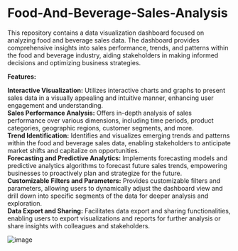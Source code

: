 # Food-And-Beverage-Sales-Analysis

This repository contains a data visualization dashboard focused on analyzing food and beverage sales data. The dashboard provides comprehensive insights into sales performance, trends, and patterns within the food and beverage industry, aiding stakeholders in making informed decisions and optimizing business strategies.     

**Features:** <br>

**Interactive Visualization:** Utilizes interactive charts and graphs to present sales data in a visually appealing and intuitive manner, enhancing user engagement and understanding.<br>
**Sales Performance Analysis:** Offers in-depth analysis of sales performance over various dimensions, including time periods, product categories, geographic regions, customer segments, and more.<br>
**Trend Identification:** Identifies and visualizes emerging trends and patterns within the food and beverage sales data, enabling stakeholders to anticipate market shifts and capitalize on opportunities.<br>
**Forecasting and Predictive Analytics:** Implements forecasting models and predictive analytics algorithms to forecast future sales trends, empowering businesses to proactively plan and strategize for the future.<br>
**Customizable Filters and Parameters:** Provides customizable filters and parameters, allowing users to dynamically adjust the dashboard view and drill down into specific segments of the data for deeper analysis and exploration.<br>
**Data Export and Sharing:** Facilitates data export and sharing functionalities, enabling users to export visualizations and reports for further analysis or share insights with colleagues and stakeholders. <br>
                                                                                                                                                                                                                 
![image](https://github.com/sagarkumarmishra/Food-And-Beverage-Sales-Analysis/assets/80491632/2c6c3656-2139-4d6a-b977-341c002e872d)
